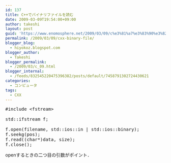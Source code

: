 ```yaml
---
id: 137
title: C++でバイナリファイルを読む
date: 2009-03-09T19:54:00+09:00
author: takeshi
layout: post
guid: 'https://www.enomosphere.net/2009/03/09/c%e3%81%a7%e3%83%90%e3%82%a4%e3%83%8a%e3%83%aa%e3%83%95%e3%82%a1%e3%82%a4%e3%83%ab%e3%82%92%e8%aa%ad%e3%82%80/'
permalink: /2009/03/09/cxx-binary-file/
blogger_blog:
  - hiyokoz.blogspot.com
blogger_author:
  - Takeshi
blogger_permalink:
  - /2009/03/c_09.html
blogger_internal:
  - /feeds/832545220475396382/posts/default/7458791302724430621
categories:
  - コンピュータ
tags:
  - CXX
---
```

<pre>#include &lt;fstream&gt;

std::ifstream f;

f.open(filename, std::ios::in | std::ios::binary);
f.seekg(pos);
f.read((char*)data, size);
f.close();</pre>
openするときの二つ目の引数がポイント．